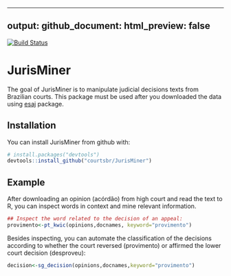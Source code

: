 ---
output:
  github_document:
    html_preview: false
--

[![Build Status](https://travis-ci.org/courtsbr/JurisMiner.svg?branch=master)](https://travis-ci.org/courtsbr/JurisMiner)


# JurisMiner

The goal of JurisMiner is to manipulate judicial decisions texts from Brazilian courts. This package must be used after you downloaded the data using [esaj](https://github.com/courtsbr/esaj) package.

## Installation

You can install JurisMiner from github with:


```r
# install.packages("devtools")
devtools::install_github("courtsbr/JurisMiner")
```

## Example

After downloading an opinion (acórdão) from high court and read the text to R, you can inspect words in context and mine relevant information. 


```r
## Inspect the word related to the decision of an appeal:
provimento<-pt_kwic(opinions,docnames, keyword="provimento")
```

Besides inspecting, you can automate the classification of the decisions according to whether the court reversed (provimento) or affirmed the lower court decision (desproveu):


```r
decision<-sg_decision(opinions,docnames,keyword="provimento")
```



